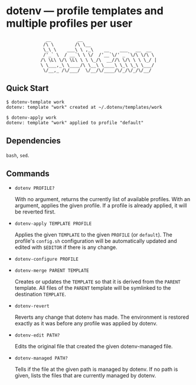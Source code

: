 # dotenv ― profile templates and multiple profiles per user

```
               __          __
              /\ \        /\ \__
              \_\ \    ___\ \ ,_\    __    ___   __  __
              /'_` \  / __`\ \ \/  /'__`\/' _ `\/\ \/\ \
             /\ \L\ \/\ \L\ \ \ \_/\  __//\ \/\ \ \ \_/ |
             \ \___,_\ \____/\ \__\ \____\ \_\ \_\ \___/
              \/__,_ /\/___/  \/__/\/____/\/_/\/_/\/__/
```

## Quick Start

```
$ dotenv-template work
dotenv: template "work" created at ~/.dotenv/templates/work

$ dotenv-apply work
dotenv: template "work" applied to profile "default"

```

## Dependencies

`bash`, `sed`.

## Commands


- `dotenv PROFILE?`

    With no argument, returns the currently list of available profiles. With an argument,
    applies the given profile. If a profile is already applied, it will be
    reverted first.

- `dotenv-apply TEMPLATE PROFILE`

    Applies the given `TEMPLATE` to the given `PROFILE` (or `default`). The
    profile's `config.sh` configuration will be automatically updated and 
    edited with `$EDITOR` if there is any change.

- `dotenv-configure PROFILE`

- `dotenv-merge PARENT TEMPLATE`

    Creates or updates the `TEMPLATE` so that it is derived from the
    `PARENT` template. All files of the `PARENT` template will be symlinked
    to the destination `TEMPLATE`.

- `dotenv-revert`

    Reverts any change that dotenv has made. The environment is restored exactly
    as it was before any profile was applied by dotenv.

- `dotenv-edit PATH?`

    Edits the original file that created the given dotenv-managed file.

- `dotenv-managed PATH?`

    Tells if the file at the given path is managed by dotenv. If no path is
    given, lists the files that are currently managed by dotenv.

